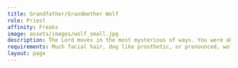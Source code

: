 ```yaml
---
title: Grandfather/Grandmother Wolf
role: Priest
affinity: Freaks
image: assets/images/wolf_small.jpg
description: The Lord moves in the most mysterious of ways. You were abandoned as a baby, feared by everyone in the village.  And so the boy with the face of a wolf who nobody wanted was taken in and raised by the Catholic church far to the South.  How could you repay their kindness but to take a vocation and enter the Church as a priest.  They were never going to give you a parish.  Sent first to Africa and then, after many long years, to the north where you found a flock, found a parish at last, here … in the circus.
requirements: Much facial hair, dog like prosthetic, or pronounced, wolf-life canine teeth.
layout: page
---
```

